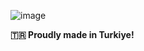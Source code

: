 ![image](https://github.com/user-attachments/assets/47513078-8deb-4885-ba17-9ab510ea8d96)

**🇹🇷 Proudly made in Turkiye!**
